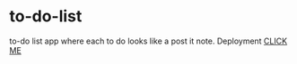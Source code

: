 # to-do-list
to-do list app where each to do looks like a post it note.
Deployment [CLICK ME](https://to-do-list-ten-pink-94.vercel.app/)
